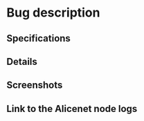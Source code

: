 # Bug description

<!--
Briefly describe the issue you are experiencing. Tell us what you were trying to do and what happened instead. Remember, this is _not_ a place to ask questions. For that consider visiting [Alicenet Discord](https://www.google.com.br)! <!--todo:add link --->

<!--
Before reporting the issue make sure that:

- There are no other duplicated reports of the same issue.
- Your description of the issue could be used to reproduce/understand it without any additional details.
--->

## Specifications

<!--
  - Alicenet node version (or git revision) that exhibits the issue:
  - Desktop OS/version used the node
--->

## Details

<!--
If necessary, describe the problem you have been experiencing in more detail. Also, add steps to reproduce the behavior:
1. Run '...'
2. Expect '....'
3. Scroll down to '....'
4. See error
--->

## Screenshots

<!--
If applicable, add screenshots to help explain your problem.
--->

## Link to the Alicenet node logs

<!--
Create a [GIST](https://gist.github.com) which is a paste of your _full_ node logs, and link them here.
Do _NOT_ paste your full node logs here, as it will make this issue very long and hard to read!
If you are reporting a bug, _always_ include node logs!
--->
